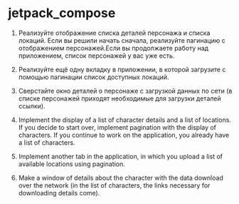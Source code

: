 # jetpack_compose

1. Реализуйте отображение списка деталей персонажа и списка локаций. Если вы решили начать сначала, реализуйте пагинацию с отображением персонажей.Если вы продолжаете работу над приложением, список персонажей у вас уже есть.
2. Реализуйте ещё одну вкладку в приложении, в которой загрузите с помощью пагинации список доступных локаций.
3. Сверстайте окно деталей о персонаже с загрузкой данных по сети (в списке персонажей приходят необходимые для загрузки деталей ссылки).


1. Implement the display of a list of character details and a list of locations. If you decide to start over, implement pagination with the display of characters. If you continue to work on the application, you already have a list of characters.
2. Implement another tab in the application, in which you upload a list of available locations using pagination.
3. Make a window of details about the character with the data download over the network (in the list of characters, the links necessary for downloading details come).
